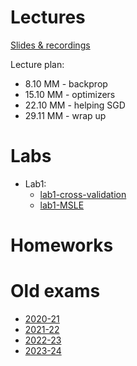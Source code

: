 # Lectures

[Slides & recordings]()

Lecture plan:
* 8.10 MM - backprop
* 15.10 MM - optimizers
* 22.10 MM - helping SGD
* 29.11 MM - wrap up

# Labs

* Lab1:
    * [lab1-cross-validation](https://colab.research.google.com/github/mim-ml-teaching/public-dnn-2025-26/blob/master/docs/DNN-Lab-1-cross-validation-student-version.ipynb)
    * [lab1-MSLE](https://colab.research.google.com/github/mim-ml-teaching/public-dnn-2025-26/blob/master/docs/DNN-Lab-1-MSLE-student-version.ipynb)

# Homeworks

# Old exams

* [2020-21](https://github.com/mim-ml-teaching/public-dnn-2025-26/tree/main/docs/exam-2020-21)
* [2021-22](https://github.com/mim-ml-teaching/public-dnn-2025-26/tree/main/docs/exam-2021-22)
* [2022-23](https://github.com/mim-ml-teaching/public-dnn-2025-26/tree/main/docs/exam-2022-23)
* [2023-24](https://github.com/mim-ml-teaching/public-dnn-2025-26/tree/main/docs/exam-2023-24)
